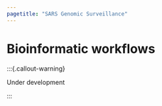 ```yaml
---
pagetitle: "SARS Genomic Surveillance"
---
```


# Bioinformatic workflows

:::{.callout-warning}

Under development

:::